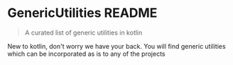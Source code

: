 # GenericUtilities README 
> A curated list of generic utilities in kotlin

New to kotlin, don't worry we have your back. You will find generic utilities which can be incorporated as is to any of the projects
